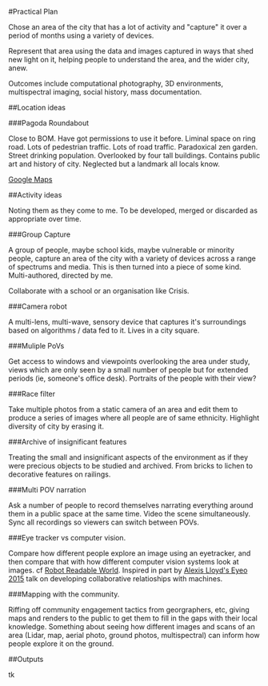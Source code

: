 #Practical Plan

Chose an area of the city that has a lot of activity and "capture" it over a period of months using a variety of devices.

Represent that area using the data and images captured in ways that shed new light on it, helping people to understand the area, and the wider city, anew. 

Outcomes include computational photography, 3D environments, multispectral imaging, social history, mass documentation. 

##Location ideas

###Pagoda Roundabout

Close to BOM. Have got permissions to use it before. Liminal space on ring road. Lots of pedestrian traffic. Lots of road traffic. Paradoxical zen garden. Street drinking population. Overlooked by four tall buildings. Contains public art and history of city. Neglected but a landmark all locals know. 

[Google Maps](https://www.google.co.uk/maps/@52.4749004,-1.9005571,243m/data=!3m1!1e3)

##Activity ideas

Noting them as they come to me. To be developed, merged or discarded as appropriate over time. 

###Group Capture

A group of people, maybe school kids, maybe vulnerable or minority people, capture an area of the city with a variety of devices across a range of spectrums and media. This is then turned into a piece of some kind. Multi-authored, directed by me. 

Collaborate with a school or an organisation like Crisis. 

###Camera robot

A multi-lens, multi-wave, sensory device that captures it's surroundings based on algorithms / data fed to it. Lives in a city square.

###Muliple PoVs

Get access to windows and viewpoints overlooking the area under study, views which are only seen by a small number of people but for extended periods (ie, someone's office desk). Portraits of the people with their view? 

###Race filter

Take multiple photos from a static camera of an area and edit them to produce a series of images where all people are of same ethnicity. Highlight diversity of city by erasing it. 

###Archive of insignificant features

Treating the small and insignificant aspects of the environment as if they were precious objects to be studied and archived. From bricks to lichen to decorative features on railings. 

###Multi POV narration

Ask a number of people to record themselves narrating everything around them in a public space at the same time. Video the scene simultaneously. Sync all recordings so viewers can switch between POVs. 

###Eye tracker vs computer vision. 

Compare how different people explore an image using an eyetracker, and then compare that with how different computer vision systems look at images. cf [Robot Readable World](https://vimeo.com/36239715). Inspired in part by [Alexis Lloyd's Eyeo 2015](https://vimeo.com/175846583) talk on developing collaborative relatioships with machines. 

###Mapping with the community.

Riffing off community engagement tactics from georgraphers, etc, giving maps and renders to the public to get them to fill in the gaps with their local knowledge. Something about seeing how different images and scans of an area (Lidar, map, aerial photo, ground photos, multispectral) can inform how people explore it on the ground.


##Outputs

tk